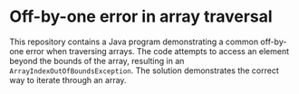 # Off-by-one error in array traversal
This repository contains a Java program demonstrating a common off-by-one error when traversing arrays.  The code attempts to access an element beyond the bounds of the array, resulting in an `ArrayIndexOutOfBoundsException`. The solution demonstrates the correct way to iterate through an array.